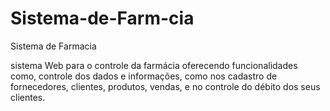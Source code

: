 # Sistema-de-Farm-cia
Sistema de Farmacia


sistema Web para o controle da farmácia oferecendo funcionalidades como, controle dos dados e informações, como nos cadastro de fornecedores, clientes, produtos, vendas, e no controle do débito dos seus clientes.
